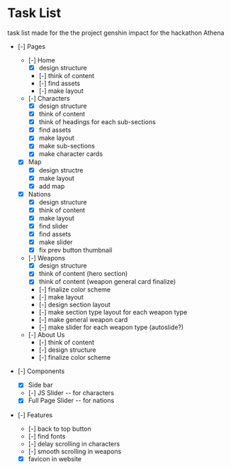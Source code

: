 # Task List
task list made for the the project genshin impact for the hackathon Athena

- [-] Pages
    - [-] Home
        - [x] design structure
        - [-] think of content
        - [-] find assets
        - [-] make layout
    - [-] Characters
        - [x] design structure
        - [x] think of content
        - [x] think of headings for each sub-sections
        - [x] find assets
        - [x] make layout
        - [x] make sub-sections
        - [x] make character cards
    - [x] Map
        - [x] design structre
        - [x] make layout
        - [x] add map
    - [x] Nations
        - [x] design structure
        - [x] think of content
        - [x] make layout
        - [x] find slider
        - [x] find assets
        - [x] make slider
        - [x] fix prev button thumbnail
    - [-] Weapons
        - [x] design structure
        - [x] think of content (hero section)
        - [x] think of content (weapon general card finalize)
        - [-] finalize color scheme
        - [-] make layout
        - [-] design section layout
        - [-] make section type layout for each weapon type
        - [-] make general weapon card
        - [-] make slider for each weapon type (autoslide?)
    - [-] About Us
        - [-] think of content
        - [-] design structure
        - [-] finalize color scheme

- [-] Components
    - [x] Side bar
    - [-] JS Slider -- for characters
    - [x] Full Page Slider -- for nations

- [-] Features
    - [-] back to top button
    - [-] find fonts
    - [-] delay scrolling in characters
    - [-] smooth scrolling in weapons
    - [x] favicon in website